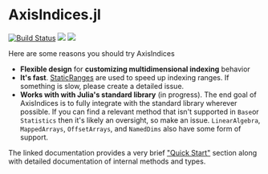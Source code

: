 # AxisIndices.jl

[![Build Status](https://travis-ci.com/Tokazama/AxisIndices.jl.svg?branch=master)](https://travis-ci.com/Tokazama/AxisIndices.jl) [![](https://img.shields.io/badge/docs-stable-blue.svg)](https://Tokazama.github.io/AxisIndices.jl/stable) [![](https://img.shields.io/badge/docs-dev-blue.svg)](https://Tokazama.github.io/AxisIndices.jl/dev)

Here are some reasons you should try AxisIndices
* **Flexible design** for **customizing multidimensional indexing** behavior
* **It's fast**. [StaticRanges](https://github.com/Tokazama/StaticRanges.jl) are used to speed up indexing ranges. If something is slow, please create a detailed issue.
* **Works with with Julia's standard library** (in progress). The end goal of AxisIndices is to fully integrate with the standard library wherever possible. If you can find a relevant method that isn't supported in `Base`or  `Statistics` then it's likely an oversight, so make an issue. `LinearAlgebra`, `MappedArrays`, `OffsetArrays`, and `NamedDims` also have some form of support.

The linked documentation provides a very brief ["Quick Start"](https://tokazama.github.io/AxisIndices.jl/dev/quick_start/) section along with detailed documentation of internal methods and types.


